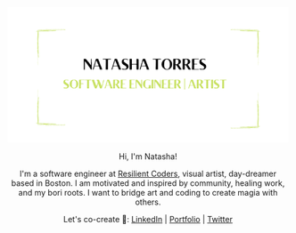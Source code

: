 
<p align="center">
  <img src="https://github.com/natashatorres/natashatorres/blob/main/natashatorres.png?raw=true" alt="banner that reads Natasha Torres, Software Engineer | Visual Artist">
 </p>

<p align="center">Hi, I'm Natasha!</p>
<p align="center"> I'm a software engineer at <a href="http://www.resilientcoders.org">Resilient Coders</a>, visual artist, day-dreamer based in Boston. I am motivated and inspired by community, healing work, and my bori roots. I want to bridge art and coding to create magia with others.</p>

<p align="center">Let's co-create 🔮: <a href="https://www.linkedin.com/in/natasha-torres">LinkedIn</a> | <a href="https://natashatorres.netlify.app">Portfolio</a> | <a href="https://www.twitter.com/torrestash">Twitter</a></p>



<!---
natashatorres/natashatorres is a ✨ special ✨ repository because its `README.md` (this file) appears on your GitHub profile.
You can click the Preview link to take a look at your changes.
--->
